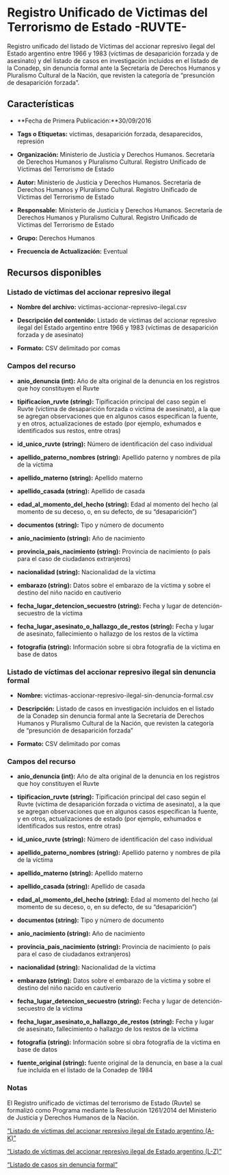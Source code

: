 Registro Unificado de Victimas del Terrorismo de Estado -RUVTE-
=======================================================

Registro unificado del listado de Víctimas del accionar represivo ilegal del Estado argentino entre 1966 y 1983 (víctimas de desaparición forzada y de asesinato) y del listado de casos en investigación incluidos en el listado de la Conadep, sin denuncia formal ante la Secretaría de Derechos Humanos y Pluralismo Cultural de la Nación, que revisten la categoría de “presunción de desaparición forzada”.

Características
---------------

- **Fecha de Primera Publicación:**30/09/2016

- **Tags o Etiquetas:** víctimas, desaparición forzada, desaparecidos, represión

- **Organización:** Ministerio de Justicia y Derechos Humanos. Secretaría de Derechos Humanos y Pluralismo Cultural. Registro Unificado de Víctimas del Terrorismo de Estado

- **Autor:** Ministerio de Justicia y Derechos Humanos. Secretaría de Derechos Humanos y Pluralismo Cultural. Registro Unificado de Víctimas del Terrorismo de Estado

- **Responsable:** Ministerio de Justicia y Derechos Humanos. Secretaría de Derechos Humanos y Pluralismo Cultural. Registro Unificado de Víctimas del Terrorismo de Estado


- **Grupo:** Derechos Humanos

- **Frecuencia de Actualización:** Eventual

Recursos disponibles
--------------------

### Listado de víctimas del accionar represivo ilegal

- **Nombre del archivo:** victimas-accionar-represivo-ilegal.csv

- **Descripción del contenido:** Listado de víctimas del accionar represivo ilegal del Estado argentino entre 1966 y 1983 (víctimas de desaparición forzada y de asesinato)

- **Formato:** CSV delimitado por comas

### Campos del recurso

- **anio_denuncia (int):** Año de alta original de la denuncia en los registros que hoy constituyen el Ruvte

- **tipificacion_ruvte (string):** Tipificación principal del caso según el Ruvte (víctima de desaparición forzada o víctima de asesinato), a la que se agregan observaciones que en algunos casos especifican la fuente, y en otros, actualizaciones de estado (por ejemplo, exhumados e identificados sus restos, entre otras)

- **id_unico_ruvte (string):** Número de identificación del caso individual

- **apellido_paterno_nombres (string):** Apellido paterno y nombres de pila de la víctima

- **apellido_materno (string):** Apellido materno

- **apellido_casada (string):** Apellido de casada

- **edad_al_momento_del_hecho (string):** Edad al momento del hecho (al momento de su deceso, o, en su defecto, de su “desaparición”)

- **documentos (string):** Tipo y número de documento

- **anio_nacimiento (string):** Año de nacimiento

- **provincia_pais_nacimiento (string):** Provincia de nacimiento (o país para el caso de ciudadanos extranjeros)

- **nacionalidad (string):** Nacionalidad de la víctima

- **embarazo (string):** Datos sobre el embarazo de la víctima y sobre el destino del niño nacido en cautiverio

- **fecha_lugar_detencion_secuestro (string):** Fecha y lugar de detención-secuestro de la víctima

- **fecha_lugar_asesinato_o_hallazgo_de_restos (string):** Fecha y lugar de asesinato, fallecimiento o hallazgo de los restos de la víctima

- **fotografia (string):** Información sobre si obra fotografía de la víctima en base de datos


### Listado de víctimas del accionar represivo ilegal sin denuncia formal

- **Nombre:** victimas-accionar-represivo-ilegal-sin-denuncia-formal.csv

- **Descripción:** Listado de casos en investigación incluidos en el listado de la Conadep sin denuncia formal ante la Secretaría de Derechos Humanos y Pluralismo Cultural de la Nación, que revisten la categoría de “presunción de desaparición forzada”

- **Formato:** CSV delimitado por comas

### Campos del recurso

- **anio_denuncia (int):** Año de alta original de la denuncia en los registros que hoy constituyen el Ruvte

- **tipificacion_ruvte (string):** Tipificación principal del caso según el Ruvte (víctima de desaparición forzada o víctima de asesinato), a la que se agregan observaciones que en algunos casos especifican la fuente, y en otros, actualizaciones de estado (por ejemplo, exhumados e identificados sus restos, entre otras)

- **id_unico_ruvte (string):** Número de identificación del caso individual

- **apellido_paterno_nombres (string):** Apellido paterno y nombres de pila de la víctima

- **apellido_materno (string):** Apellido materno

- **apellido_casada (string):** Apellido de casada

- **edad_al_momento_del_hecho (string):** Edad al momento del hecho (al momento de su deceso, o, en su defecto, de su “desaparición”)

- **documentos (string):** Tipo y número de documento

- **anio_nacimiento (string):** Año de nacimiento

- **provincia_pais_nacimiento (string):** Provincia de nacimiento (o país para el caso de ciudadanos extranjeros)

- **nacionalidad (string):** Nacionalidad de la víctima

- **embarazo (string):** Datos sobre el embarazo de la víctima y sobre el destino del niño nacido en cautiverio

- **fecha_lugar_detencion_secuestro (string):** Fecha y lugar de detención-secuestro de la víctima

- **fecha_lugar_asesinato_o_hallazgo_de_restos (string):** Fecha y lugar de asesinato, fallecimiento o hallazgo de los restos de la víctima

- **fotografia (string):** Información sobre si obra fotografía de la víctima en base de datos

- **fuente_original (string):** fuente original de la denuncia, en base a la cual fue incluida en el listado de la Conadep de 1984

### Notas

El Registro unificado de víctimas del terrorismo de Estado (Ruvte) se formalizó como Programa mediante la Resolución 1261/2014 del Ministerio de Justicia y Derechos Humanos de la Nación.

[“Listado de víctimas del accionar represivo ilegal de Estado argentino (A-K)”](http://www.jus.gob.ar/media/3120900/2._anexo_i___listado_de_v_ctimas_de_desap_forzada_y_asesinato___a_-_k.pdf)

[“Listado de víctimas del accionar represivo ilegal de Estado argentino (L-Z)”](http://www.jus.gob.ar/media/3120903/2._anexo_i___listado_de_v_ctimas_de_desap_forzada_y_asesinato___l_-_z.pdf)

[“Listado de casos sin denuncia formal”](http://www.jus.gob.ar/media/3122374/3._anexo_ii___listado_de_casos_sin_dcia_formal.pdf)
